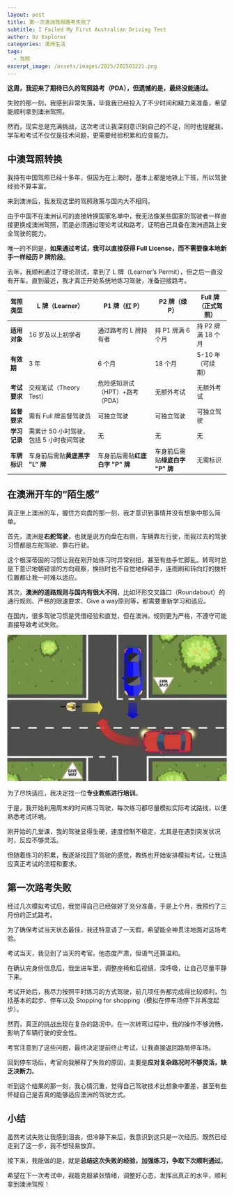 ```yaml
---
layout: post
title: 第一次澳洲驾照路考失败了
subtitle: I Failed My First Australian Driving Test
author: Oz Explorer
categories: 澳洲生活
tags:
  - 驾照
excerpt_image: /assets/images/2025/202503221.png
---
```

**这周，我迎来了期待已久的驾照路考（PDA），但遗憾的是，最终没能通过。**

失败的那一刻，我感到非常失落，毕竟我已经投入了不少时间和精力来准备，希望能顺利拿到澳洲驾照。

然而，现实总是充满挑战，这次考试让我深刻意识到自己的不足，同时也提醒我，学车和考试不仅仅是技术问题，更需要经验积累和应变能力。

## 中澳驾照转换

我持有中国驾照已经十多年，但因为在上海时，基本上都是地铁上下班，所以驾驶经验不算丰富。

来到澳洲后，我发现这里的驾照政策与国内大不相同。

由于中国不在澳洲认可的直接转换国家名单中，我无法像某些国家的驾驶者一样直接更换成澳洲驾照，而是必须通过理论考试和路考，证明自己具备在澳洲道路上安全驾驶的能力。

唯一的不同是，**如果通过考试，我可以直接获得 Full License，而不需要像本地新手一样经历 P 牌阶段**。

去年，我顺利通过了理论测试，拿到了 L 牌（Learner’s Permit），但之后一直没有开车。直到最近，我才真正开始系统地练习驾驶，准备迎接路考。

| 驾照类型     | **L 牌（Learner）**        | **P1 牌（红 P）**        | **P2 牌（绿 P）**        | **Full 牌（正式驾照）** |
| -------- | ----------------------- | -------------------- | -------------------- | ---------------- |
| **适用对象** | 16 岁及以上初学者              | 通过路考的 L 牌持有者         | 持 P1 牌满 6 个月         | 持 P2 牌满 18 个月    |
| **有效期**  | 3 年                     | 6 个月                 | 18 个月                | 5-10 年（可续期）      |
| **考试要求** | 交规笔试（Theory Test）       | 危险感知测试（HPT）+路考（PDA）  | 无额外考试                | 无额外考试            |
| **监督要求** | 需有 Full 牌监督驾驶员          | 可独立驾驶                | 可独立驾驶                | 可独立驾驶            |
| **学习记录** | 需累计 50 小时驾驶，包括 5 小时夜间驾驶 | 无                    | 无                    | 无                |
| **车牌标识** | 车身前后需贴**黄底黑字 "L" 牌**    | 车身前后需贴**红底白字 "P" 牌** | 车身前后需贴**绿底白字 "P" 牌** | 无需标识             |

## 在澳洲开车的“陌生感”

真正坐上澳洲的车，握住方向盘的那一刻，我才意识到事情并没有想象中那么简单。

首先，澳洲是**右舵驾驶**，也就是说方向盘在右侧，车辆靠左行驶，而我过去的驾驶习惯都是左舵驾驶、靠右行驶。

这个根深蒂固的习惯让我在刚开始练习时异常别扭，甚至有些手忙脚乱。转弯时总是下意识地朝错误的方向观察，换挡时也不自觉地伸错手，连雨刷和转向灯的拨杆位置都让我一时难以适应。

其次，**澳洲的道路规则与国内有很大不同**，比如环形交叉路口（Roundabout）的通行规则、严格的限速要求、Give a way原则等，都需要重新学习和适应。

在国内，很多驾驶习惯是凭借经验和直觉，但在澳洲，规则更为严格，不遵守可能直接导致考试失败。

![20250322](/assets/images/2025/202503222.png)

为了尽快适应，我决定找一位**专业教练进行培训**。

于是，我开始利用周末的时间练习驾驶，每次练习都尽量模拟实际考试路线，以便熟悉考试环境。

刚开始的几堂课，我的驾驶显得生硬，速度控制不稳定，尤其是在遇到突发状况时，反应不够灵活。

但随着练习的积累，我逐渐找回了驾驶的感觉，教练也开始安排模拟考试，让我适应真正考试的流程和要求。

## 第一次路考失败

经过几次模拟考试后，我觉得自己已经做好了充分准备，于是上个月，我预约了三月份的正式路考。

为了确保考试当天状态最佳，我还特意请了一天假，希望能全神贯注地面对这场考验。

考试当天，我见到了当天的考官。他态度严肃，但语气还算温和。

在确认完身份信息后，我坐进车里，调整座椅和后视镜，深呼吸，让自己尽量平静下来。

考试开始后，我尽力按照平时练习的方式驾驶，前几项任务都完成得比较顺利，包括基本的起步、停车以及 Stopping for shopping（模拟在停车场停下并再度起步）。

然而，真正的挑战出现在复杂的路况中。在一次转弯过程中，我的操作不够流畅，影响了车辆行驶的安全性。

考官注意到了这些问题，最终决定提前终止考试，让我直接返回路局停车场。

回到停车场后，考官向我解释了失败的原因，主要是**应对复杂路况时不够灵活，缺乏决断力**。

听到这个结果的那一刻，我心情沉重，觉得自己驾驶技术比想象中要差，甚至有些怀疑自己是否真的能够适应澳洲的驾驶方式。

## 小结

虽然考试失败让我感到沮丧，但冷静下来后，我意识到这只是一次经历。既然已经走到了这一步，我不想轻易放弃。

接下来，我能做的是，就是**总结这次失败的经验，加强练习，争取下次顺利通过**。

希望在下一次考试中，我能克服紧张情绪，调整好心态，发挥出真正的水平，顺利拿到澳洲驾照！
